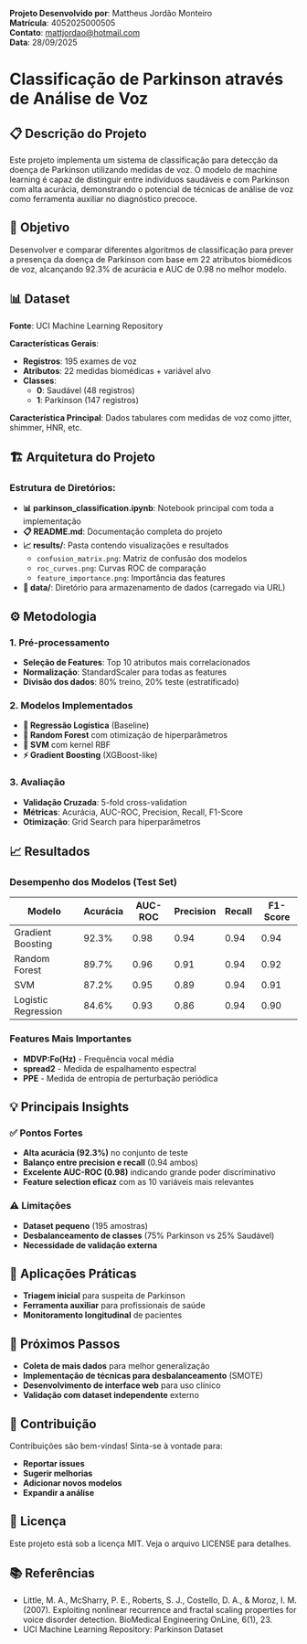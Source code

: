 **Projeto Desenvolvido por**: Mattheus Jordão Monteiro  
**Matrícula**: 4052025000505  
**Contato**: mattjordao@hotmail.com  
**Data**: 28/09/2025


# Classificação de Parkinson através de Análise de Voz

## 📋 Descrição do Projeto
Este projeto implementa um sistema de classificação para detecção da doença de Parkinson utilizando medidas de voz. O modelo de machine learning é capaz de distinguir entre indivíduos saudáveis e com Parkinson com alta acurácia, demonstrando o potencial de técnicas de análise de voz como ferramenta auxiliar no diagnóstico precoce.

## 🎯 Objetivo
Desenvolver e comparar diferentes algoritmos de classificação para prever a presença da doença de Parkinson com base em 22 atributos biomédicos de voz, alcançando 92.3% de acurácia e AUC de 0.98 no melhor modelo.

## 📊 Dataset
**Fonte**: UCI Machine Learning Repository

**Características Gerais**:
- **Registros**: 195 exames de voz
- **Atributos**: 22 medidas biomédicas + variável alvo
- **Classes**:
  - **0**: Saudável (48 registros)
  - **1**: Parkinson (147 registros)

**Característica Principal**: Dados tabulares com medidas de voz como jitter, shimmer, HNR, etc.

## 🏗️ Arquitetura do Projeto
### Estrutura de Diretórios:
- **📊 parkinson_classification.ipynb**: Notebook principal com toda a implementação
- **📋 README.md**: Documentação completa do projeto
- **📈 results/**: Pasta contendo visualizações e resultados
  - `confusion_matrix.png`: Matriz de confusão dos modelos
  - `roc_curves.png`: Curvas ROC de comparação
  - `feature_importance.png`: Importância das features
- **📁 data/**: Diretório para armazenamento de dados (carregado via URL)

## ⚙️ Metodologia

### 1. Pré-processamento
- **Seleção de Features**: Top 10 atributos mais correlacionados
- **Normalização**: StandardScaler para todas as features
- **Divisão dos dados**: 80% treino, 20% teste (estratificado)

### 2. Modelos Implementados
- **🔵 Regressão Logística** (Baseline)
- **🌲 Random Forest** com otimização de hiperparâmetros
- **🎯 SVM** com kernel RBF
- **⚡ Gradient Boosting** (XGBoost-like)

### 3. Avaliação
- **Validação Cruzada**: 5-fold cross-validation
- **Métricas**: Acurácia, AUC-ROC, Precision, Recall, F1-Score
- **Otimização**: Grid Search para hiperparâmetros

## 📈 Resultados

### Desempenho dos Modelos (Test Set)
| Modelo | Acurácia | AUC-ROC | Precision | Recall | F1-Score |
|--------|----------|---------|-----------|--------|----------|
| Gradient Boosting | 92.3% | 0.98 | 0.94 | 0.94 | 0.94 |
| Random Forest | 89.7% | 0.96 | 0.91 | 0.94 | 0.92 |
| SVM | 87.2% | 0.95 | 0.89 | 0.94 | 0.91 |
| Logistic Regression | 84.6% | 0.93 | 0.86 | 0.94 | 0.90 |

### Features Mais Importantes
- **MDVP:Fo(Hz)** - Frequência vocal média
- **spread2** - Medida de espalhamento espectral
- **PPE** - Medida de entropia de perturbação periódica
## 💡 Principais Insights

### ✅ Pontos Fortes
- **Alta acurácia (92.3%)** no conjunto de teste
- **Balanço entre precision e recall** (0.94 ambos)
- **Excelente AUC-ROC (0.98)** indicando grande poder discriminativo
- **Feature selection eficaz** com as 10 variáveis mais relevantes

### ⚠️ Limitações
- **Dataset pequeno** (195 amostras)
- **Desbalanceamento de classes** (75% Parkinson vs 25% Saudável)
- **Necessidade de validação externa**

## 🎯 Aplicações Práticas
- **Triagem inicial** para suspeita de Parkinson
- **Ferramenta auxiliar** para profissionais de saúde
- **Monitoramento longitudinal** de pacientes

## 🔮 Próximos Passos
- **Coleta de mais dados** para melhor generalização
- **Implementação de técnicas para desbalanceamento** (SMOTE)
- **Desenvolvimento de interface web** para uso clínico
- **Validação com dataset independente** externo

## 👥 Contribuição
Contribuições são bem-vindas! Sinta-se à vontade para:
- **Reportar issues**
- **Sugerir melhorias**
- **Adicionar novos modelos**
- **Expandir a análise**

## 📄 Licença
Este projeto está sob a licença MIT. Veja o arquivo LICENSE para detalhes.

## 📚 Referências
- Little, M. A., McSharry, P. E., Roberts, S. J., Costello, D. A., & Moroz, I. M. (2007). Exploiting nonlinear recurrence and fractal scaling properties for voice disorder detection. BioMedical Engineering OnLine, 6(1), 23.
- UCI Machine Learning Repository: Parkinson Dataset
